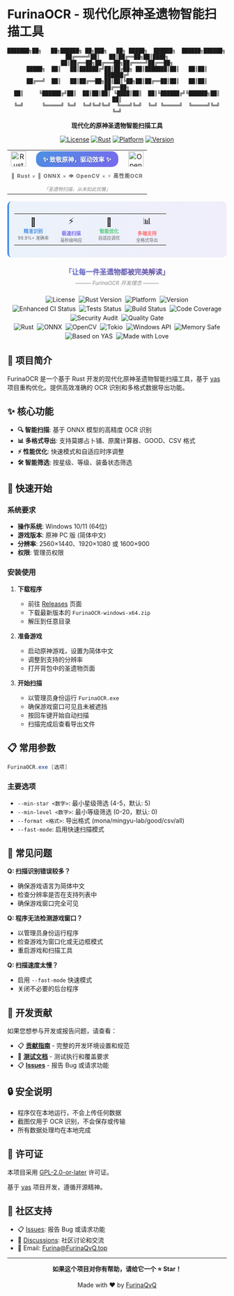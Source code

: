 # FurinaOCR - 现代化原神圣遗物智能扫描工具

<div align="center">

```
███████╗██╗   ██╗██████╗ ██╗███╗   ██╗ █████╗  ██████╗  ██████╗██████╗ 
██╔════╝██║   ██║██╔══██╗██║████╗  ██║██╔══██╗██╔═══██╗██╔════╝██╔══██╗
█████╗  ██║   ██║██████╔╝██║██╔██╗ ██║███████║██║   ██║██║     ██████╔╝
██╔══╝  ██║   ██║██╔══██╗██║██║╚██╗██║██╔══██║██║   ██║██║     ██╔══██╗
██║     ╚██████╔╝██║  ██║██║██║ ╚████║██║  ██║╚██████╔╝╚██████╗██║  ██║
╚═╝      ╚═════╝ ╚═╝  ╚═╝╚═╝╚═╝  ╚═══╝╚═╝  ╚═╝ ╚═════╝  ╚═════╝╚═╝  ╚═╝
```

**现代化的原神圣遗物智能扫描工具**

[![License](https://img.shields.io/badge/license-GPL--2.0--or--later-blue.svg)](LICENSE)
[![Rust](https://img.shields.io/badge/rust-1.70+-orange.svg)](https://www.rust-lang.org)
[![Platform](https://img.shields.io/badge/platform-Windows-lightgrey.svg)](https://github.com/FurinaQvQ/FurinaOCR)
[![Version](https://img.shields.io/badge/version-0.56.1-green.svg)](https://github.com/FurinaQvQ/FurinaOCR/releases)

<!-- ========== 个性化项目铭牌 ========== -->
<table align="center" border="0" cellspacing="0" cellpadding="0">
  <tr>
    <td align="center" style="border: none;">
      <img src="https://raw.githubusercontent.com/gilbarbara/logos/master/logos/rust.svg" width="35" height="35" alt="Rust"/>
    </td>
    <td align="center" style="border: none; padding: 0 15px;">
      <div style="background: linear-gradient(135deg, #4A90E2 0%, #7B68EE 100%); border-radius: 15px; padding: 8px 16px; color: white; font-weight: bold; font-size: 14px; text-shadow: 1px 1px 2px rgba(0,0,0,0.3);">
        ✨ 致敬原神，驱动效率 ✨
      </div>
    </td>
    <td align="center" style="border: none;">
      <img src="https://cdn.jsdelivr.net/gh/devicons/devicon/icons/opencv/opencv-original.svg" width="35" height="35" alt="OpenCV"/>
    </td>
  </tr>
  <tr>
    <td colspan="3" align="center" style="border: none; padding-top: 8px;">
      <div style="font-size: 12px; color: #666; letter-spacing: 1px;">
        🦀 <strong>Rust</strong> × 🤖 <strong>ONNX</strong> × 👁️ <strong>OpenCV</strong> × ⚡ <strong>高性能OCR</strong>
      </div>
    </td>
  </tr>
  <tr>
    <td colspan="3" align="center" style="border: none; padding-top: 5px;">
      <div style="font-size: 11px; font-style: italic; color: #888;">
        「圣遗物扫描，从未如此优雅」
      </div>
    </td>
  </tr>
</table>

<!-- ========== 功能亮点展示 ========== -->
<div style="background: linear-gradient(90deg, rgba(74,144,226,0.1) 0%, rgba(123,104,238,0.1) 100%); border-radius: 10px; padding: 12px; margin: 15px 0; border-left: 4px solid #4A90E2;">
  <table align="center" border="0" cellspacing="0" cellpadding="0" style="width: 100%;">
    <tr>
      <td align="center" style="border: none; width: 25%;">
        <div style="font-size: 20px;">🎯</div>
        <div style="font-size: 11px; font-weight: bold; color: #4A90E2;">精准识别</div>
        <div style="font-size: 10px; color: #666;">99.9%+ 准确率</div>
      </td>
      <td align="center" style="border: none; width: 25%;">
        <div style="font-size: 20px;">⚡</div>
        <div style="font-size: 11px; font-weight: bold; color: #7B68EE;">极速扫描</div>
        <div style="font-size: 10px; color: #666;">毫秒级响应</div>
      </td>
      <td align="center" style="border: none; width: 25%;">
        <div style="font-size: 20px;">🔧</div>
        <div style="font-size: 11px; font-weight: bold; color: #50C878;">智能优化</div>
        <div style="font-size: 10px; color: #666;">自适应调优</div>
      </td>
      <td align="center" style="border: none; width: 25%;">
        <div style="font-size: 20px;">📊</div>
        <div style="font-size: 11px; font-weight: bold; color: #FF6B6B;">多端支持</div>
        <div style="font-size: 10px; color: #666;">全格式导出</div>
      </td>
    </tr>
  </table>
</div>

<!-- ========== 项目座右铭 ========== -->
<div align="center" style="margin: 20px 0;">
  <div style="background: linear-gradient(45deg, #667eea 0%, #764ba2 100%); -webkit-background-clip: text; -webkit-text-fill-color: transparent; background-clip: text; font-size: 16px; font-weight: bold; font-family: 'Segoe UI', Tahoma, Geneva, Verdana, sans-serif; text-align: center; text-shadow: 2px 2px 4px rgba(0,0,0,0.1);">
    「让每一件圣遗物都被完美解读」
  </div>
  <div style="font-size: 12px; color: #888; margin-top: 5px; font-style: italic;">
    ——— FurinaOCR 开发理念 ———
  </div>
</div>

<!-- ========== 技术栈与项目信息展示 ========== -->
<div align="center" style="margin: 15px 0;">
  <!-- 基础信息徽章 -->
  <img src="https://img.shields.io/badge/license-GPL--2.0--or--later-blue.svg" alt="License" style="margin: 2px;"/>
  <img src="https://img.shields.io/badge/rust-1.70+-orange.svg" alt="Rust Version" style="margin: 2px;"/>
  <img src="https://img.shields.io/badge/platform-Windows-lightgrey.svg" alt="Platform" style="margin: 2px;"/>
  <img src="https://img.shields.io/badge/version-0.56.1-green.svg" alt="Version" style="margin: 2px;"/>
  <br style="margin: 4px 0;"/>
  <!-- CI/CD 流程徽章 -->
  <img src="https://img.shields.io/github/actions/workflow/status/FurinaQvQ/FurinaOCR/enhanced-ci.yml?branch=main&label=🚀%20Enhanced%20CI&logo=github-actions&logoColor=white" alt="Enhanced CI Status" style="margin: 2px;"/>
  <img src="https://img.shields.io/github/actions/workflow/status/FurinaQvQ/FurinaOCR/test.yml?branch=main&label=🧪%20Tests&logo=github-actions&logoColor=white" alt="Tests Status" style="margin: 2px;"/>
  <img src="https://img.shields.io/github/actions/workflow/status/FurinaQvQ/FurinaOCR/ci.yml?branch=main&label=🔧%20Build&logo=github-actions&logoColor=white" alt="Build Status" style="margin: 2px;"/>
  <img src="https://img.shields.io/codecov/c/github/FurinaQvQ/FurinaOCR?label=📊%20Coverage&logo=codecov&logoColor=white" alt="Code Coverage" style="margin: 2px;"/>
  <img src="https://img.shields.io/badge/🛡️%20Security-Audit%20Passed-brightgreen?style=flat-square&logo=security&logoColor=white" alt="Security Audit" style="margin: 2px;"/>
  <img src="https://img.shields.io/badge/📋%20Quality%20Gate-✅%20Passed-success?style=flat-square&logo=sonarcloud&logoColor=white" alt="Quality Gate" style="margin: 2px;"/>
  <br style="margin: 4px 0;"/>
  <!-- 技术栈徽章 -->
  <img src="https://img.shields.io/badge/🦀%20Rust-高性能核心-000000?style=flat-square&logo=rust&logoColor=white" alt="Rust" style="margin: 2px;"/>
  <img src="https://img.shields.io/badge/🤖%20ONNX-AI推理引擎-005CED?style=flat-square&logo=onnx&logoColor=white" alt="ONNX" style="margin: 2px;"/>
  <img src="https://img.shields.io/badge/👁️%20OpenCV-计算机视觉-5C3EE8?style=flat-square&logo=opencv&logoColor=white" alt="OpenCV" style="margin: 2px;"/>
  <img src="https://img.shields.io/badge/⚡%20Tokio-异步运行时-000000?style=flat-square&logo=rust&logoColor=white" alt="Tokio" style="margin: 2px;"/>
  <img src="https://img.shields.io/badge/🪟%20WinAPI-系统集成-0078D4?style=flat-square&logo=windows&logoColor=white" alt="Windows API" style="margin: 2px;"/>
  <img src="https://img.shields.io/badge/🛡️%20内存安全-零成本抽象-orange?style=flat-square&logo=rust&logoColor=white" alt="Memory Safe" style="margin: 2px;"/>
  <img src="https://img.shields.io/badge/🌟%20基于-YAS项目-purple?style=flat-square&logo=github&logoColor=white" alt="Based on YAS" style="margin: 2px;"/>
  <img src="https://img.shields.io/badge/💝%20用心制作-❤️%20FurinaQvQ-red?style=flat-square&logo=heart&logoColor=white" alt="Made with Love" style="margin: 2px;"/>
</div>

</div>

## 📖 项目简介

FurinaOCR 是一个基于 Rust 开发的现代化原神圣遗物智能扫描工具，基于 [yas](https://github.com/wormtql/yas) 项目重构优化。提供高效准确的 OCR 识别和多格式数据导出功能。

## ✨ 核心功能

- **🔍 智能扫描**: 基于 ONNX 模型的高精度 OCR 识别
- **📊 多格式导出**: 支持莫娜占卜铺、原魔计算器、GOOD、CSV 格式
- **⚡ 性能优化**: 快速模式和自适应时序调整
- **🛠️ 智能筛选**: 按星级、等级、装备状态筛选

## 🚀 快速开始

### 系统要求

- **操作系统**: Windows 10/11 (64位)
- **游戏版本**: 原神 PC 版 (简体中文)
- **分辨率**: 2560×1440、1920×1080 或 1600×900
- **权限**: 管理员权限

### 安装使用

1. **下载程序**
   - 前往 [Releases](https://github.com/FurinaQvQ/FurinaOCR/releases) 页面
   - 下载最新版本的 `FurinaOCR-windows-x64.zip`
   - 解压到任意目录

2. **准备游戏**
   - 启动原神游戏，设置为简体中文
   - 调整到支持的分辨率
   - 打开背包中的圣遗物页面

3. **开始扫描**
   - 以管理员身份运行 `FurinaOCR.exe`
   - 确保游戏窗口可见且未被遮挡
   - 按回车键开始自动扫描
   - 扫描完成后查看导出文件

## 📋 常用参数

```powershell
FurinaOCR.exe [选项]
```

### 主要选项
- `--min-star <数字>`: 最小星级筛选 (4-5，默认: 5)
- `--min-level <数字>`: 最小等级筛选 (0-20，默认: 0)
- `--format <格式>`: 导出格式 (mona/mingyu-lab/good/csv/all)
- `--fast-mode`: 启用快速扫描模式

## 🐛 常见问题

**Q: 扫描识别错误较多？**
- 确保游戏语言为简体中文
- 检查分辨率是否在支持列表中
- 确保游戏窗口完全可见

**Q: 程序无法检测游戏窗口？**
- 以管理员身份运行程序
- 检查游戏为窗口化或无边框模式
- 重启游戏和扫描工具

**Q: 扫描速度太慢？**
- 启用 `--fast-mode` 快速模式
- 关闭不必要的后台程序

## 🔧 开发贡献

如果您想参与开发或报告问题，请查看：

- 📋 **[贡献指南](CONTRIBUTING.md)** - 完整的开发环境设置和规范
- 🧪 **[测试文档](docs/TESTING.md)** - 测试执行和覆盖要求
- 📋 **[Issues](https://github.com/FurinaQvQ/FurinaOCR/issues)** - 报告 Bug 或请求功能

## 🔒 安全说明

- 程序仅在本地运行，不会上传任何数据
- 截图仅用于 OCR 识别，不会保存或传输
- 所有数据处理均在本地完成

## 📄 许可证

本项目采用 [GPL-2.0-or-later](LICENSE) 许可证。

基于 [yas](https://github.com/wormtql/yas) 项目开发，遵循开源精神。

## 🤝 社区支持

- 📋 [Issues](https://github.com/FurinaQvQ/FurinaOCR/issues): 报告 Bug 或请求功能
- 💬 [Discussions](https://github.com/FurinaQvQ/FurinaOCR/discussions): 社区讨论和交流
- 📧 Email: Furina@FurinaQvQ.top

---

<div align="center">

**如果这个项目对你有帮助，请给它一个 ⭐ Star！**

Made with ❤️ by [FurinaQvQ](https://github.com/FurinaQvQ)

</div> 